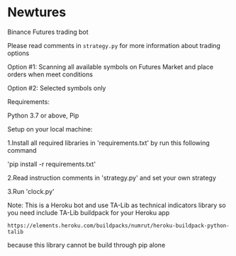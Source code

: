 # Newtures
Binance Futures trading bot

Please read comments in `strategy.py` for more information about trading options

Option #1: Scanning all available symbols on Futures Market and place orders when meet conditions

Option #2: Selected symbols only

Requirements:

Python 3.7 or above, Pip

Setup on your local machine:

1.Install all required libraries in 'requirements.txt' by run this following command 

'pip install -r requirements.txt'

2.Read instruction comments in 'strategy.py' and set your own strategy

3.Run 'clock.py'

Note: This is a Heroku bot and use TA-Lib as technical indicators library so you need include TA-Lib buildpack for your Heroku app

`https://elements.heroku.com/buildpacks/numrut/heroku-buildpack-python-talib`

because this library cannot be build through pip alone
